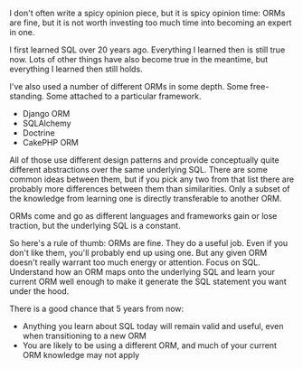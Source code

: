 <!--
.. title: Always bet on SQL
.. slug: always-bet-on-sql
.. date: 2023-08-07 00:00:00
.. tags: sql,sql
.. category: sql
.. link: 
.. description: 
.. type: text
-->

I don't often write a spicy opinion piece, but it is spicy opinion time: ORMs are fine, but it is not worth investing too much time into becoming an expert in one.

I first learned SQL over 20 years ago. Everything I learned then is still true now. Lots of other things have also become true in the meantime, but everything I learned then still holds.

I've also used a number of different ORMs in some depth. Some free-standing. Some attached to a particular framework.

- Django ORM
- SQLAlchemy
- Doctrine
- CakePHP ORM

All of those use different design patterns and provide conceptually quite different abstractions over the same underlying SQL. There are some common ideas between them, but if you pick any two from that list there are probably more differences between them than similarities. Only a subset of the knowledge from learning one is directly transferable to another ORM.

ORMs come and go as different languages and frameworks gain or lose traction, but the underlying SQL is a constant.

So here's a rule of thumb: ORMs are fine. They do a useful job. Even if you don't like them, you'll probably end up using one. But any given ORM doesn't really warrant too much energy or attention. Focus on SQL. Understand how an ORM maps onto the underlying SQL and learn your current ORM well enough to make it generate the SQL statement you want under the hood.

There is a good chance that 5 years from now:

- Anything you learn about SQL today will remain valid and useful, even when transitioning to a new ORM
- You are likely to be using a different ORM, and much of your current ORM knowledge may not apply
